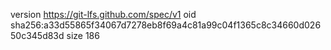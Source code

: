 version https://git-lfs.github.com/spec/v1
oid sha256:a33d55865f34067d7278eb8f69a4c81a99c04f1365c8c34660d02650c345d83d
size 186
